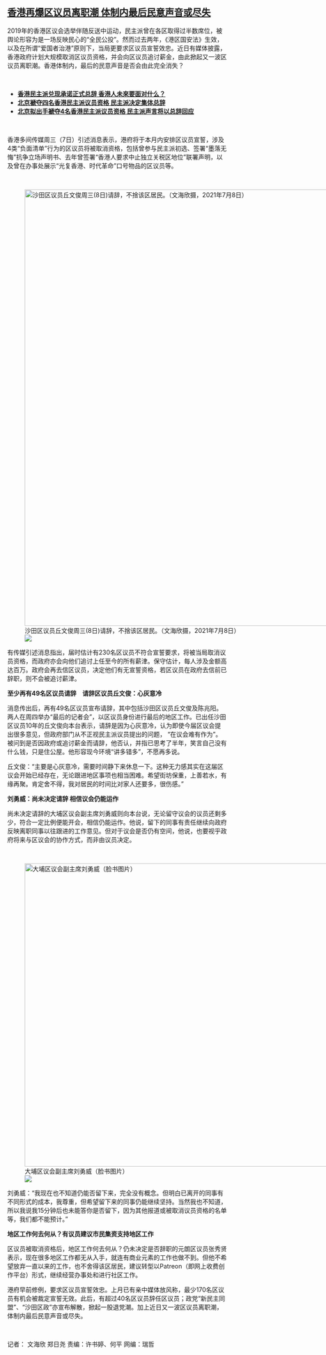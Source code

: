 <!--1625759130000-->
[香港再爆区议员离职潮   体制内最后民意声音或尽失](https://www.rfa.org/mandarin/yataibaodao/gangtai/ac-07082021070847.html)
------

<p>2019年的香港区议会选举伴随反送中运动，民主派曾在各区取得过半数席位，被舆论形容为是一场反映民心的“全民公投”。然而过去两年，《港区国安法》生效，以及在所谓“爱国者治港”原则下，当局更要求区议员宣誓效忠。近日有媒体披露，香港政府计划大规模取消区议员资格，并会向区议员追讨薪金，由此掀起又一波区议员离职潮。香港体制内，最后的民意声音是否会由此完全消失？</p><p><br/></p><ul><li><a href="https://www.rfa.org/mandarin/yataibaodao/gangtai/al-11122020082526.html"><strong>香港民主派兑现承诺正式总辞 香港人未來要面对什么？</strong></a></li><li><b><a class="external-link" href="http://www.rfa.org/mandarin/yataibaodao/gangtai/al-11112020081816.html">北京褫夺四名香港民主派议员资格 民主派决定集体总辞</a></b></li><li><b><a class="external-link" href="http://www.rfa.org/mandarin/yataibaodao/gangtai/al-11092020072229.html">北京拟出手褫夺4名香港民主派议员资格 民主派声言将以总辞回应</a></b></li></ul><p><br/></p><p>香港多间传媒周三（7日）引述消息表示，港府将于本月内安排区议员宣誓，涉及4类“负面清单”行为的区议员将被取消资格，包括曾参与民主派初选、签署“墨落无悔”抗争立场声明书、去年曾签署“香港人要求中止独立关税区地位”联署声明，以及曾在办事处展示“光复香港、时代革命”口号物品的区议员等。</p><p><br/></p><p><figure class="image-richtext image-inline captioned" style="width:1500px;"><img alt="沙田区议员丘文俊周三(8日)请辞，不捨该区居民。（文海欣摄，2021年7月8日）" height="1002" src="https://www.rfa.org/mandarin/yataibaodao/gangtai/ac-07082021070847.html/57164e8c.jpg/@@images/93e46d56-1175-4ee6-a2a6-070b84f73f82.jpeg" title="圖二.jpg" width="1500"/><figcaption class="image-caption">沙田区议员丘文俊周三(8日)请辞，不捨该区居民。（文海欣摄，2021年7月8日）</figcaption><small></small><div id="zoomattribute"><a data-caption="沙田区议员丘文俊周三(8日)请辞，不捨该区居民。（文海欣摄，2021年7月8日）" data-fancybox="" href="https://www.rfa.org/mandarin/yataibaodao/gangtai/ac-07082021070847.html/57164e8c.jpg" id="single_image" title="沙田区议员丘文俊周三(8日)请辞，不捨该区居民。（文海欣摄，2021年7月8日）"><img src="/++plone++rfa-resources/img/icon-zoom.png"/></a></div></figure></p><p>有传媒引述消息指出，届时估计有230名区议员不符合宣誓要求，将被当局取消议员资格，而政府亦会向他们追讨上任至今的所有薪津。保守估计，每人涉及金额高达百万。政府会再去信区议员，决定他们有无宣誓资格，若区议员在政府去信前已辞职，则不会被追讨薪津。</p><p><strong>至少再有49名区议员请辞　请辞区议员丘文俊：心灰意冷</strong></p><p>消息传出后，再有49名区议员宣布请辞，其中包括沙田区议员丘文俊及陈兆阳。两人在周四举办“最后的记者会”，以区议员身份进行最后的地区工作。已出任沙田区议员10年的丘文俊向本台表示，请辞是因为心灰意冷，认为即使今届区议会提出很多意见，但政府部门从不正视民主派议员提出的问题， “在议会难有作为”。被问到是否因政府或追讨薪金而请辞，他否认，并指已思考了半年，笑言自己没有什么钱，只是住公屋。他形容现今环境“讲多错多”，不愿再多说。</p><p>丘文俊：“主要是心灰意冷，需要时间静下来休息一下。这种无力感其实在这届区议会开始已经存在，无论跟进地区事项也相当困难。希望街坊保重，上善若水，有缘再聚。肯定舍不得，我对居民的时间比对家人还要多，很伤感。”<br/><strong></strong></p><p><strong>刘勇威：尚未决定请辞 相信议会仍能运作</strong></p><p>尚未决定请辞的大埔区议会副主席刘勇威则向本台说，无论留守议会的议员还剩多少，符合一定比例便能开会，相信仍能运作。他说，留下的同事有责任继续向政府反映离职同事以往跟进的工作意见。但对于议会是否仍有空间，他说，也要视乎政府将来与区议会的协作方式，而非由议员决定。</p><p><br/></p><p><figure class="image-richtext image-inline captioned" style="width:1238px;"><img alt="大埔区议会副主席刘勇威（脸书图片）" height="696" src="https://www.rfa.org/mandarin/yataibaodao/gangtai/ac-07082021070847.html/151565531_147605387188664_8389319595366007208_n.jpg/@@images/14c62199-a049-4ab5-a9d1-bcfec60f2c8e.jpeg" title="151565531_147605387188664_8389319595366007208_n.jpg" width="1238"/><figcaption class="image-caption">大埔区议会副主席刘勇威（脸书图片）</figcaption><small></small><div id="zoomattribute"><a data-caption="大埔区议会副主席刘勇威（脸书图片）" data-fancybox="" href="https://www.rfa.org/mandarin/yataibaodao/gangtai/ac-07082021070847.html/151565531_147605387188664_8389319595366007208_n.jpg" id="single_image" title="大埔区议会副主席刘勇威（脸书图片）"><img src="/++plone++rfa-resources/img/icon-zoom.png"/></a></div></figure></p><p>刘勇威：“我现在也不知道仍能否留下来，完全没有概念。但明白已离开的同事有不同形式的成本，我尊重，但希望留下来的同事仍能继续坚持。当然我也不知道，所以我说我15分钟后也未能答你是否留下，因为其他报道或被取消议员资格的名单等，我们都不能预计。”</p><p><strong>地区工作何去何从？有议员建议市民集资支持地区工作</strong></p><p>区议员被取消资格后，地区工作何去何从？仍未决定是否辞职的元朗区议员张秀贤表示，现在很多地区工作都无从入手，就连有商业元素的工作也做不到。但他不希望放弃一直以来的工作，也不舍得该区居民，建议转型以Patreon（即网上收费创作平台）形式，继续经营办事处和进行社区工作。</p><p>港府早前修例，要求区议员宣誓效忠。上月已有亲中媒体放风称，最少170名区议员有机会被裁定宣誓无效。此后，有超过40名区议员辞任区议员；政党“新民主同盟”、“沙田区政”亦宣布解散，掀起一股退党潮。加上近日又一波区议员离职潮，体制内最后民意声音或尽失。</p><p><br/></p><p>记者： 文海欣 郑日尧 责编：许书婷、何平 网编：瑞哲</p>

